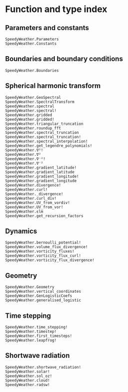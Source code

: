 # Function and type index

## Parameters and constants

```@docs
SpeedyWeather.Parameters
SpeedyWeather.Constants
```

## Boundaries and boundary conditions

```@docs
SpeedyWeather.Boundaries
```

## Spherical harmonic transform

```@docs
SpeedyWeather.GeoSpectral
SpeedyWeather.SpectralTransform
SpeedyWeather.spectral
SpeedyWeather.spectral!
SpeedyWeather.gridded
SpeedyWeather.gridded!
SpeedyWeather.triangular_truncation
SpeedyWeather.roundup_fft
SpeedyWeather.spectral_truncation
SpeedyWeather.spectral_truncation!
SpeedyWeather.spectral_interpolation!
SpeedyWeather.get_legendre_polynomials!
SpeedyWeather.∇²!
SpeedyWeather.∇²
SpeedyWeather.∇⁻²!
SpeedyWeather.∇⁻²
SpeedyWeather.gradient_latitude!
SpeedyWeather.gradient_latitude
SpeedyWeather.gradient_longitude!
SpeedyWeather.gradient_longitude
SpeedyWeather.divergence!
SpeedyWeather.curl!
SpeedyWeather._divergence!
SpeedyWeather.curl_div!
SpeedyWeather.UV_from_vordiv!
SpeedyWeather.UV_from_vor!
SpeedyWeather.ϵlm
SpeedyWeather.get_recursion_factors
```

## Dynamics

```@docs
SpeedyWeather.bernoulli_potential!
SpeedyWeather.volume_flux_divergence!
SpeedyWeather.vorticity_fluxes!
SpeedyWeather.vorticity_flux_curl!
SpeedyWeather.vorticity_flux_divergence!
```

## Geometry

```@docs
SpeedyWeather.Geometry
SpeedyWeather.vertical_coordinates
SpeedyWeather.GenLogisticCoefs
SpeedyWeather.generalised_logistic
```

## Time stepping

```@docs
SpeedyWeather.time_stepping!
SpeedyWeather.timestep!
SpeedyWeather.first_timesteps!
SpeedyWeather.leapfrog!
```

## Shortwave radiation
```@docs
SpeedyWeather.shortwave_radiation!
SpeedyWeather.solar!
SpeedyWeather.sol_oz!
SpeedyWeather.cloud!
SpeedyWeather.radsw!
```